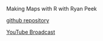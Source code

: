 Making Maps with R
with Ryan Peek

[github repository](https://github.com/ryanpeek/mapping_in_R)

[YouTube Broadcast](https://www.youtube.com/watch?v=pYeopQFtlIQ)